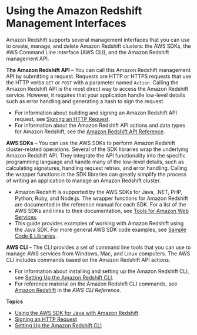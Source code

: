 # Using the Amazon Redshift Management Interfaces<a name="using-aws-sdk"></a>

Amazon Redshift supports several management interfaces that you can use to create, manage, and delete Amazon Redshift clusters: the AWS SDKs, the AWS Command Line Interface \(AWS CLI\), and the Amazon Redshift management API\.

**The Amazon Redshift API** – You can call this Amazon Redshift management API by submitting a request\. Requests are HTTP or HTTPS requests that use the HTTP verbs `GET` or `POST` with a parameter named `Action`\. Calling the Amazon Redshift API is the most direct way to access the Amazon Redshift service\. However, it requires that your application handle low\-level details such as error handling and generating a hash to sign the request\.
+ For information about building and signing an Amazon Redshift API request, see [Signing an HTTP Request](amazon-redshift-signing-requests.md)\.
+ For information about the Amazon Redshift API actions and data types for Amazon Redshift, see the [Amazon Redshift API Reference](https://docs.aws.amazon.com/redshift/latest/APIReference/Welcome.html)\.

**AWS SDKs** – You can use the AWS SDKs to perform Amazon Redshift cluster\-related operations\. Several of the SDK libraries wrap the underlying Amazon Redshift API\. They integrate the API functionality into the specific programming language and handle many of the low\-level details, such as calculating signatures, handling request retries, and error handling\. Calling the wrapper functions in the SDK libraries can greatly simplify the process of writing an application to manage an Amazon Redshift cluster\.
+ Amazon Redshift is supported by the AWS SDKs for Java, \.NET, PHP, Python, Ruby, and Node\.js\. The wrapper functions for Amazon Redshift are documented in the reference manual for each SDK\. For a list of the AWS SDKs and links to their documentation, see [Tools for Amazon Web Services](https://aws.amazon.com/tools/)\.
+ This guide provides examples of working with Amazon Redshift using the Java SDK\. For more general AWS SDK code examples, see [Sample Code & Libraries](https://aws.amazon.com/code/)\.

**AWS CLI** – The CLI provides a set of command line tools that you can use to manage AWS services from Windows, Mac, and Linux computers\. The AWS CLI includes commands based on the Amazon Redshift API actions\.
+ For information about installing and setting up the Amazon Redshift CLI, see [Setting Up the Amazon Redshift CLI](setting-up-rs-cli.md)\.
+ For reference material on the Amazon Redshift CLI commands, see [Amazon Redshift](https://docs.aws.amazon.com/cli/latest/reference/redshift/index.html) in the *AWS CLI Reference\.*

**Topics**
+ [Using the AWS SDK for Java with Amazon Redshift](using-aws-sdk-for-java.md)
+ [Signing an HTTP Request](amazon-redshift-signing-requests.md)
+ [Setting Up the Amazon Redshift CLI](setting-up-rs-cli.md)